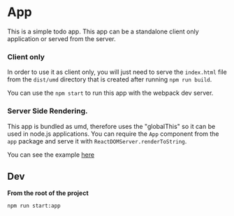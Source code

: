# App

This is a simple todo app.
This app can be a standalone client only application or served from the server.

### Client only

In order to use it as client only, you will just need to serve the `index.html` file from the `dist/umd` directory that is created after running `npm run build`.

You can use the `npm start` to run this app with the webpack dev server.

### Server Side Rendering.

This app is bundled as umd, therefore uses the "globalThis" so it can be used in node.js applications.
You can require the `App` component from the `app` package and serve it with `ReactDOMServer.renderToString`.

You can see the example [here](../../packages/server/README.md)

## Dev 

**From the root of the project**

`npm run start:app`